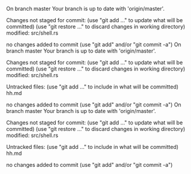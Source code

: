 On branch master
Your branch is up to date with 'origin/master'.

Changes not staged for commit:
  (use "git add <file>..." to update what will be committed)
  (use "git restore <file>..." to discard changes in working directory)
	modified:   src/shell.rs

no changes added to commit (use "git add" and/or "git commit -a")
On branch master
Your branch is up to date with 'origin/master'.

Changes not staged for commit:
  (use "git add <file>..." to update what will be committed)
  (use "git restore <file>..." to discard changes in working directory)
	modified:   src/shell.rs

Untracked files:
  (use "git add <file>..." to include in what will be committed)
	hh.md

no changes added to commit (use "git add" and/or "git commit -a")
On branch master
Your branch is up to date with 'origin/master'.

Changes not staged for commit:
  (use "git add <file>..." to update what will be committed)
  (use "git restore <file>..." to discard changes in working directory)
	modified:   src/shell.rs

Untracked files:
  (use "git add <file>..." to include in what will be committed)
	hh.md

no changes added to commit (use "git add" and/or "git commit -a")
